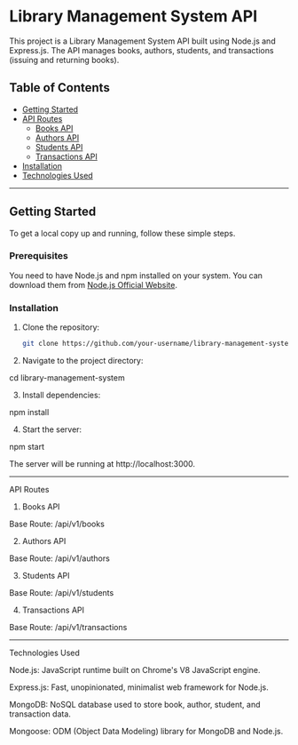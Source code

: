 # Library Management System API

This project is a Library Management System API built using Node.js and Express.js. The API manages books, authors, students, and transactions (issuing and returning books).

## Table of Contents
- [Getting Started](#getting-started)
- [API Routes](#api-routes)
  - [Books API](#1-books-api)
  - [Authors API](#2-authors-api)
  - [Students API](#3-students-api)
  - [Transactions API](#4-transactions-api)
- [Installation](#installation)
- [Technologies Used](#technologies-used)

---

## Getting Started

To get a local copy up and running, follow these simple steps.

### Prerequisites

You need to have Node.js and npm installed on your system. You can download them from [Node.js Official Website](https://nodejs.org).

### Installation

1. Clone the repository:

   ```bash
   git clone https://github.com/your-username/library-management-system.git


2. Navigate to the project directory:

cd library-management-system


3. Install dependencies:

npm install


4. Start the server:

npm start

The server will be running at http://localhost:3000.




---

API Routes

1. Books API

Base Route: /api/v1/books


2. Authors API

Base Route: /api/v1/authors


3. Students API

Base Route: /api/v1/students


4. Transactions API

Base Route: /api/v1/transactions



---

Technologies Used

Node.js: JavaScript runtime built on Chrome's V8 JavaScript engine.

Express.js: Fast, unopinionated, minimalist web framework for Node.js.

MongoDB: NoSQL database used to store book, author, student, and transaction data.

Mongoose: ODM (Object Data Modeling) library for MongoDB and Node.js.


